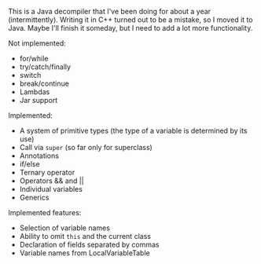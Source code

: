 This is a Java decompiler that I've been doing for about a year (intermittently).
Writing it in C++ turned out to be a mistake, so I moved it to Java.
Maybe I'll finish it someday, but I need to add a lot more functionality.

Not implemented:
- for/while
- try/catch/finally
- switch
- break/continue
- Lambdas
- Jar support

Implemented:
- A system of primitive types (the type of a variable is determined by its use)
- Call via `super` (so far only for superclass)
- Annotations
- if/else
- Ternary operator
- Operators && and ||
- Individual variables
- Generics

Implemented features:
- Selection of variable names
- Ability to omit `this` and the current class
- Declaration of fields separated by commas
- Variable names from LocalVariableTable
